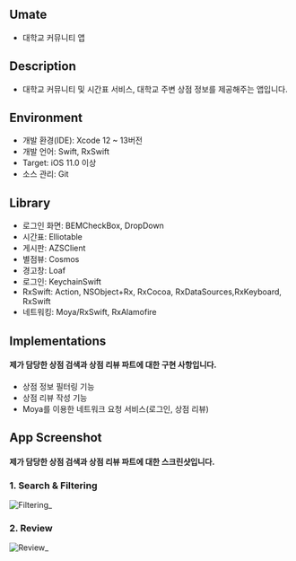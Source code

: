 ## Umate
* 대학교 커뮤니티 앱

## Description
* 대학교 커뮤니티 및 시간표 서비스, 대학교 주변 상점 정보를 제공해주는 앱입니다.

## Environment
* 개발 환경(IDE): Xcode 12 ~ 13버전
* 개발 언어: Swift, RxSwift
* Target: iOS 11.0 이상
* 소스 관리: Git

## Library
* 로그인 화면: BEMCheckBox, DropDown
* 시간표: Elliotable
* 게시판: AZSClient
* 별점뷰: Cosmos
* 경고창: Loaf
* 로그인: KeychainSwift
* RxSwift: Action, NSObject+Rx, RxCocoa, RxDataSources,RxKeyboard, RxSwift
* 네트워킹: Moya/RxSwift, RxAlamofire

## Implementations
#### 제가 담당한 상점 검색과 상점 리뷰 파트에 대한 구현 사항입니다.
* 상점 정보 필터링 기능
* 상점 리뷰 작성 기능
* Moya를 이용한 네트워크 요청 서비스(로그인, 상점 리뷰)

## App Screenshot
#### 제가 담당한 상점 검색과 상점 리뷰 파트에 대한 스크린샷입니다.
### 1. Search & Filtering
![Filtering_](https://user-images.githubusercontent.com/79038724/164055173-c7e4cd61-ea5f-4109-b1b9-9676106dd01b.gif)

### 2. Review
![Review_](https://user-images.githubusercontent.com/79038724/164056196-acfc0a50-45a4-4d47-9519-44f5a60ffea5.gif)


